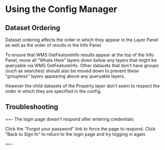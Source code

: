 ---
---

# Using the Config Manager

## Dataset Ordering

Dataset ordering affects the order in which they appear in the Layer Panel as well as the order of results in the Info Panel.

To ensure that WMS GetFeatureInfo results appear at the top of the Info Panel, move all "Whats Here" layers down below any layers that might be queryable via WMS GetFeatureInfo. Other datasets that don't have groups (such as searches) should also be moved down to prevent these "groupless" layers appearing above any queryable layers.

However the child datasets of the Property layer don't seem to respect the order in which they are specified in the config.

## Troubleshooting

==- The login page doesn't respond after entering credentials

Click the "Forgot your password" link to force the page to respond. Click "Back to Sign In" to return to the login page and try logging in again.

==-
